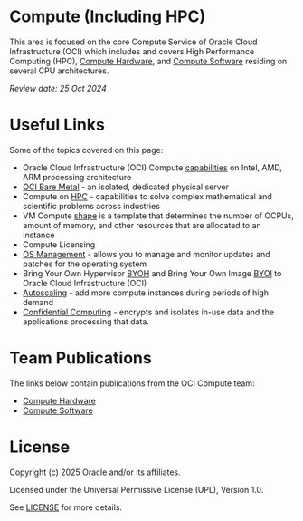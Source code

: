 # Compute (Including HPC)

This area is focused on the core Compute Service of Oracle Cloud Infrastructure (OCI) which includes and covers High Performance Computing (HPC), [Compute Hardware](https://github.com/oracle-devrel/technology-engineering/tree/main/cloud-infrastructure/compute-including-hpc/compute-hardware), and [Compute Software](https://github.com/oracle-devrel/technology-engineering/tree/main/cloud-infrastructure/compute-including-hpc/compute-software) residing on several CPU architectures.



<i>Review date: 25 Oct 2024</I>

# Useful Links

Some of the topics covered on this page:

- Oracle Cloud Infrastructure (OCI) Compute [capabilities](https://www.oracle.com/cloud/compute/) on Intel, AMD, ARM processing architecture
- [OCI Bare Metal](https://www.oracle.com/cloud/compute/bare-metal/) - an isolated, dedicated physical server
- Compute on [HPC](https://www.oracle.com/cloud/hpc/) - capabilities to solve complex mathematical and scientific problems across industries
- VM Compute [shape](https://docs.oracle.com/en-us/iaas/Content/Compute/References/computeshapes.htm) is a template that determines the number of OCPUs, amount of memory, and other resources that are allocated to an instance
- Compute Licensing
- [OS Management](https://docs.oracle.com/en-us/iaas/os-management/home.htm) - allows you to manage and monitor updates and patches for the operating system
- Bring Your Own Hypervisor [BYOH](https://docs.oracle.com/en-us/iaas/Content/Compute/References/bringyourownimage.htm) and Bring Your Own Image [BYOI](https://docs.oracle.com/en-us/iaas/Content/Compute/References/bringyourownimage.htm) to Oracle Cloud Infrastructure (OCI)
- [Autoscaling](https://docs.oracle.com/en-us/iaas/Content/Compute/Tasks/autoscalinginstancepools.htm) - add more compute instances during periods of high demand 
- [Confidential Computing](https://docs.oracle.com/en-us/iaas/Content/Compute/References/confidential_compute.htm) - encrypts and isolates in-use data and the applications processing that data.

# Team Publications

The links below contain publications from the OCI Compute team:
- [Compute Hardware](https://github.com/oracle-devrel/technology-engineering/tree/main/cloud-infrastructure/compute-including-hpc/compute-hardware)
- [Compute Software](https://github.com/oracle-devrel/technology-engineering/tree/main/cloud-infrastructure/compute-including-hpc/compute-software)

# License

Copyright (c) 2025 Oracle and/or its affiliates.

Licensed under the Universal Permissive License (UPL), Version 1.0.

See [LICENSE](https://github.com/oracle-devrel/technology-engineering/blob/main/LICENSE.txt) for more details.
